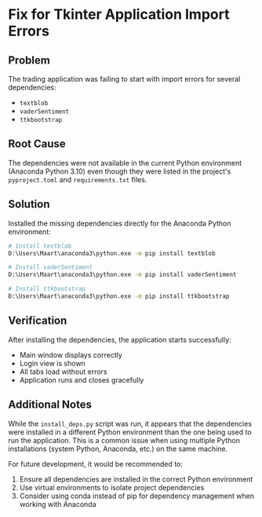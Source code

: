 # Fix for Tkinter Application Import Errors

## Problem
The trading application was failing to start with import errors for several dependencies:
- `textblob`
- `vaderSentiment` 
- `ttkbootstrap`

## Root Cause
The dependencies were not available in the current Python environment (Anaconda Python 3.10) even though they were listed in the project's `pyproject.toml` and `requirements.txt` files.

## Solution
Installed the missing dependencies directly for the Anaconda Python environment:

```bash
# Install textblob
D:\Users\Maart\anaconda3\python.exe -m pip install textblob

# Install vaderSentiment
D:\Users\Maart\anaconda3\python.exe -m pip install vaderSentiment

# Install ttkbootstrap
D:\Users\Maart\anaconda3\python.exe -m pip install ttkbootstrap
```

## Verification
After installing the dependencies, the application starts successfully:
- Main window displays correctly
- Login view is shown
- All tabs load without errors
- Application runs and closes gracefully

## Additional Notes
While the `install_deps.py` script was run, it appears that the dependencies were installed in a different Python environment than the one being used to run the application. This is a common issue when using multiple Python installations (system Python, Anaconda, etc.) on the same machine.

For future development, it would be recommended to:
1. Ensure all dependencies are installed in the correct Python environment
2. Use virtual environments to isolate project dependencies
3. Consider using conda instead of pip for dependency management when working with Anaconda
